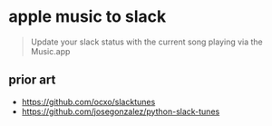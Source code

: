# apple music to slack

> Update your slack status with the current song playing via the Music.app

## prior art

- <https://github.com/ocxo/slacktunes>
- <https://github.com/josegonzalez/python-slack-tunes>
